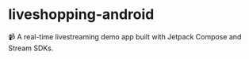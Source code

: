 # liveshopping-android
📹 A real-time livestreaming demo app built with Jetpack Compose and Stream SDKs.
